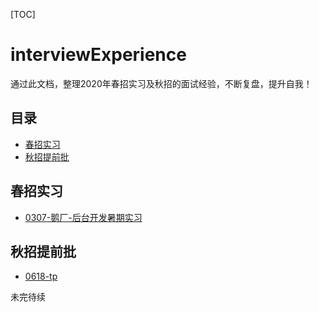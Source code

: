 [TOC]  

# interviewExperience
通过此文档，整理2020年春招实习及秋招的面试经验，不断复盘，提升自我！

## 目录
* [春招实习](#春招实习)
* [秋招提前批](#秋招提前批)

## 春招实习

* [0307-鹅厂-后台开发暑期实习](春招实习/腾讯0307后台开发.md)


## 秋招提前批
* [0618-tp](秋招/提前批/0618-tp.md)

未完待续